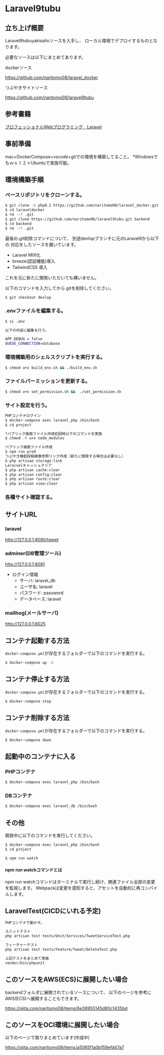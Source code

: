 # Laravel9tubu

## 立ち上げ概要

Laravel9tubuyakisaitoソースを入手し、
ローカル環境でデプロイするものとなります。

必要なソースは以下にまとめてあります。

dockerソース

https://github.com/naritomo08/laravel_docker

つぶやきサイトソース

https://github.com/naritomo08/laravel9tubu

## 参考書籍

[プロフェッショナルWebプログラミング　Laravel](https://www.amazon.co.jp/gp/product/B09WMN18TR/ref=ppx_yo_dt_b_d_asin_title_351_o03?ie=UTF8&psc=1)

## 事前準備

mac+DockerCompose+vscode+gitでの環境を構築してること。
*Windowsでもｗｓｌ２＋Ubuntuで実施可能。

## 環境構築手順

### ベースリポジトリをクローンする。

```bash
$ git clone -b php8.2 https://github.com/naritomo08/laravel_docker.git laraveldocker
$ cd laraveldocker
$ rm -rf .git
$ git clone https://github.com/naritomo08/laravel9tubu.git backend
$ cd backend
$ rm -rf .git
```

最後の.git削除コマンドについて、
別途devlopブランチに元のLaravel9から以下の
対応をしたソースを置いています。

* Laravel MIX化
* breeze(認証機能)導入
* TailwindCSS 導入

これを元に新たに開発いただいても構いません。

以下のコマンドを入力してから.gitを削除してください。
```bash
$ git checkout devlop
```

### .envファイルを編集する。

```bash
$ vi .env

以下の内容に編集を行う。

APP_DEBUG = false
QUEUE_CONNECTION=database
```

### 環境構築用のシェルスクリプトを実行する。

```bash
$ chmod u+x build_env.sh && ./build_env.sh
```

### ファイルパーミッションを更新する。

```bash
$ chmod u+x set_permission.sh &&  ./set_permission.sh
```

### サイト設定を行う。

```bash
PHPコンテナログイン
$ docker-compose exec laravel_php /bin/bash
$ cd project

*パブリック画面ファイル作成初回時以下のコマンドを実施
$ chmod -R a+x node_modules

パブリック画面ファイル作成
$ npm run prod
つぶやき機能投稿画像参照リンク作成（新たに開発する場合は必要なし）
$ php artisan storage:link
Laracvelキャッシュクリア
$ php artisan cache:clear
$ php artisan config:clear
$ php artisan route:clear
$ php artisan view:clear
```

### 各種サイト確認する。

## サイトURL

### laravel

http://127.0.0.1:8080/tweet

### adminer(DB管理ツール)

http://127.0.0.1:8081


* ログイン情報
  - サーバ: laravel_db
  - ユーザ名: laravel
  - パスワード: password
  - データベース: laravel

### mailhog(メールサーバ)

http://127.0.0.1:8025


## コンテナ起動する方法

`docker-compose.yml`が存在するフォルダーで以下のコマンドを実行する。

```bash
$ docker-compose up -d
```

## コンテナ停止する方法

`docker-compose.yml`が存在するフォルダーで以下のコマンドを実行する。

```bash
$ docker-compose stop
```

## コンテナ削除する方法

`docker-compose.yml`が存在するフォルダーで以下のコマンドを実行する。

```bash
$ docker-compose down
```

## 起動中のコンテナに入る

### PHPコンテナ

```bash
$ docker-compose exec laravel_php /bin/bash
```

### DBコンテナ

```bash
$ docker-compose exec laravel_db /bin/bash
```

## その他

開発中に以下のコマンドを実行してください。

```bash
$ docker-compose exec laravel_php /bin/bash
$ cd project

$ npm run watch
```

#### npm run watchコマンドとは

npm run watchコマンドはターミナルで実行し続け、関連ファイル全部の変更を監視します。
Webpackは変更を感知すると、アセットを自動的に再コンパイルします。

## LaravelTest(CICDにいれる予定)

```bash
PHPコンテナで動かす。

ユニットテスト
php artisan test tests/Unit/Services/TweetServiceTest.php

フィーチャーテスト
php artisan test tests/Feature/Tweet/DeleteTest.php

上記テストをまとめて実施
vendor/bin/phpunit

```

## このソースをAWS(ECS)に展開したい場合

backendフォルダに展開されているソースについて、
以下のページを参考にAWS(ECS)へ展開することもできます。

https://qiita.com/naritomo08/items/6e38955145d80c1435bd

## このソースをOCI環境に展開したい場合

以下のページで取りまとめています(作成中)

https://qiita.com/naritomo08/items/a5065f1a0b159efd47a7
